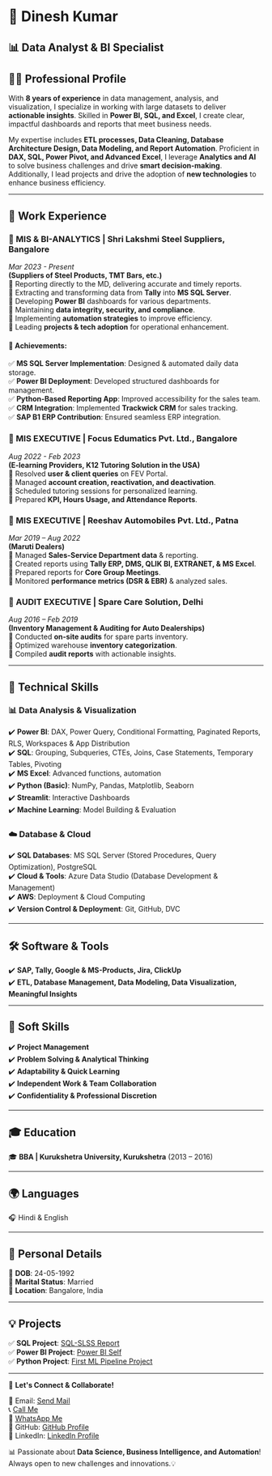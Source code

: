 # 👋 Dinesh Kumar 
## 📊 Data Analyst & BI Specialist

## 👨‍💻 Professional Profile
With **8 years of experience** in data management, analysis, and visualization, I specialize in working with large datasets to deliver **actionable insights**. Skilled in **Power BI, SQL, and Excel**, I create clear, impactful dashboards and reports that meet business needs.

My expertise includes **ETL processes, Data Cleaning, Database Architecture Design, Data Modeling, and Report Automation**. Proficient in **DAX, SQL, Power Pivot, and Advanced Excel**, I leverage **Analytics and AI** to solve business challenges and drive **smart decision-making**. Additionally, I lead projects and drive the adoption of **new technologies** to enhance business efficiency.

---

## 🏢 Work Experience
### **📌 MIS & BI-ANALYTICS | Shri Lakshmi Steel Suppliers, Bangalore**  
*Mar 2023 - Present*  
**(Suppliers of Steel Products, TMT Bars, etc.)**  
🔹 Reporting directly to the MD, delivering accurate and timely reports.  
🔹 Extracting and transforming data from **Tally** into **MS SQL Server**.  
🔹 Developing **Power BI** dashboards for various departments.  
🔹 Maintaining **data integrity, security, and compliance**.  
🔹 Implementing **automation strategies** to improve efficiency.  
🔹 Leading **projects & tech adoption** for operational enhancement.  

#### 🚀 Achievements:
✅ **MS SQL Server Implementation**: Designed & automated daily data storage.  
✅ **Power BI Deployment**: Developed structured dashboards for management.  
✅ **Python-Based Reporting App**: Improved accessibility for the sales team.  
✅ **CRM Integration**: Implemented **Trackwick CRM** for sales tracking.  
✅ **SAP B1 ERP Contribution**: Ensured seamless ERP integration.  

### **📌 MIS EXECUTIVE | Focus Edumatics Pvt. Ltd., Bangalore**  
*Aug 2022 - Feb 2023*  
**(E-learning Providers, K12 Tutoring Solution in the USA)**  
🔹 Resolved **user & client queries** on FEV Portal.  
🔹 Managed **account creation, reactivation, and deactivation**.  
🔹 Scheduled tutoring sessions for personalized learning.  
🔹 Prepared **KPI, Hours Usage, and Attendance Reports**.  

### **📌 MIS EXECUTIVE | Reeshav Automobiles Pvt. Ltd., Patna**  
*Mar 2019 – Aug 2022*  
**(Maruti Dealers)**  
🔹 Managed **Sales-Service Department data** & reporting.  
🔹 Created reports using **Tally ERP, DMS, QLIK BI, EXTRANET, & MS Excel**.  
🔹 Prepared reports for **Core Group Meetings**.  
🔹 Monitored **performance metrics (DSR & EBR)** & analyzed sales.  

### **📌 AUDIT EXECUTIVE | Spare Care Solution, Delhi**  
*Aug 2016 – Feb 2019*  
**(Inventory Management & Auditing for Auto Dealerships)**  
🔹 Conducted **on-site audits** for spare parts inventory.  
🔹 Optimized warehouse **inventory categorization**.  
🔹 Compiled **audit reports** with actionable insights.  

---

## 🔧 Technical Skills
### **📊 Data Analysis & Visualization**
✔️ **Power BI**: DAX, Power Query, Conditional Formatting, Paginated Reports, RLS, Workspaces & App Distribution  
✔️ **SQL**: Grouping, Subqueries, CTEs, Joins, Case Statements, Temporary Tables, Pivoting  
✔️ **MS Excel**: Advanced functions, automation  
✔️ **Python (Basic)**: NumPy, Pandas, Matplotlib, Seaborn  
✔️ **Streamlit**: Interactive Dashboards  
✔️ **Machine Learning**: Model Building & Evaluation  

### **☁️ Database & Cloud**
✔️ **SQL Databases**: MS SQL Server (Stored Procedures, Query Optimization), PostgreSQL  
✔️ **Cloud & Tools**: Azure Data Studio (Database Development & Management)  
✔️ **AWS**: Deployment & Cloud Computing  
✔️ **Version Control & Deployment**: Git, GitHub, DVC  

---

## 🛠️ Software & Tools
✔️ **SAP, Tally, Google & MS-Products, Jira, ClickUp**  
✔️ **ETL, Database Management, Data Modeling, Data Visualization, Meaningful Insights**  

---

## 🤝 Soft Skills
✔️ **Project Management**  
✔️ **Problem Solving & Analytical Thinking**  
✔️ **Adaptability & Quick Learning**  
✔️ **Independent Work & Team Collaboration**  
✔️ **Confidentiality & Professional Discretion**  

---

## 🎓 Education
🎓 **BBA | Kurukshetra University, Kurukshetra** (2013 – 2016)  

---

## 🌍 Languages
🎧 Hindi & English  

---

## 📍 Personal Details
📅 **DOB**: 24-05-1992  
👰 **Marital Status**: Married  
🏡 **Location**: Bangalore, India  

---

## 💡 Projects
✅ **SQL Project**: [SQL-SLSS Report](https://github.com/dinesh008luck/SQL-SLSS_Report)  
✅ **Power BI Project**: [Power BI Self](https://github.com/dinesh008luck/Power-BI-Self)  
✅ **Python Project**: [First ML Pipeline Project](https://github.com/dinesh008luck/First-ML-Pipe-Line-Project-v.01)  

---
🚀 **Let's Connect & Collaborate!**

📩 Email: [Send Mail](mailto:dinesh008luck@gmail.com)  
📞 [Call Me](tel:+918800801721)  
💬 [WhatsApp Me](https://wa.me/+918800801721)  
🔗 GitHub: [GitHub Profile](https://github.com/dinesh008luck)  
🔗 LinkedIn: [LinkedIn Profile](http://www.linkedin.com/in/dinesh-kumar-dbms52012a)  

📊 Passionate about **Data Science, Business Intelligence, and Automation**! Always open to new challenges and innovations.💡

<!--
**dinesh008luck/dinesh008Luck** is a ✨ _special_ ✨ repository because its `README.md` (this file) appears on your GitHub profile.

Here are some ideas to get you started:

- 🔭 I’m currently working on ...
- 🌱 I’m currently learning ...
- 👯 I’m looking to collaborate on ...
- 🤔 I’m looking for help with ...
- 💬 Ask me about ...
- 📫 How to reach me: ...
- 😄 Pronouns: ...
- ⚡ Fun fact: ...
-->
